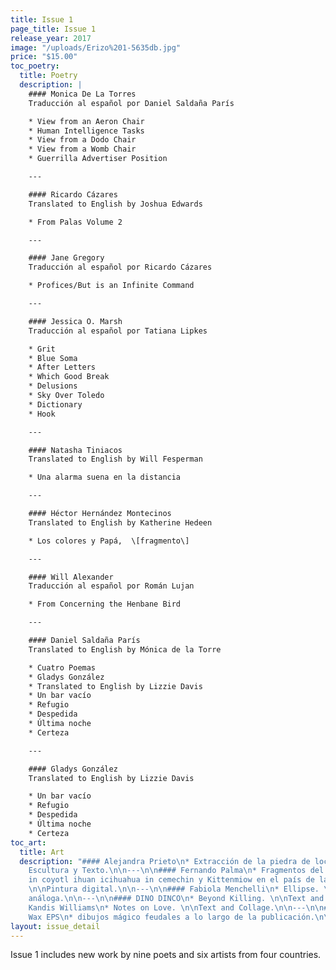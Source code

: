 ```yaml
---
title: Issue 1
page_title: Issue 1
release_year: 2017
image: "/uploads/Erizo%201-5635db.jpg"
price: "$15.00"
toc_poetry:
  title: Poetry
  description: |
    #### Monica De La Torres
    Traducción al español por Daniel Saldaña París

    * View from an Aeron Chair
    * Human Intelligence Tasks
    * View from a Dodo Chair
    * View from a Womb Chair
    * Guerrilla Advertiser Position

    ---

    #### Ricardo Cázares
    Translated to English by Joshua Edwards

    * From Palas Volume 2

    ---

    #### Jane Gregory
    Traducción al español por Ricardo Cázares

    * Profices/But is an Infinite Command

    ---

    #### Jessica O. Marsh
    Traducción al español por Tatiana Lipkes

    * Grit
    * Blue Soma
    * After Letters
    * Which Good Break
    * Delusions
    * Sky Over Toledo
    * Dictionary
    * Hook

    ---

    #### Natasha Tiniacos
    Translated to English by Will Fesperman

    * Una alarma suena en la distancia

    ---

    #### Héctor Hernández Montecinos
    Translated to English by Katherine Hedeen

    * Los colores y Papá,  \[fragmento\]

    ---

    #### Will Alexander
    Traducción al español por Román Lujan

    * From Concerning the Henbane Bird

    ---

    #### Daniel Saldaña París
    Translated to English by Mónica de la Torre

    * Cuatro Poemas
    * Gladys González
    * Translated to English by Lizzie Davis
    * Un bar vacío
    * Refugio
    * Despedida
    * Última noche
    * Certeza

    ---

    #### Gladys González
    Translated to English by Lizzie Davis

    * Un bar vacío
    * Refugio
    * Despedida
    * Última noche
    * Certeza
toc_art:
  title: Art
  description: "#### Alejandra Prieto\n* Extracción de la piedra de locura.\n\nDibujo,
    Escultura y Texto.\n\n---\n\n#### Fernando Palma\n* Fragmentos del cuento Inimeli
    in coyotl ihuan icihuahua in cemechin y Kittenmiow en el país de las banderas.
    \n\nPintura digital.\n\n---\n\n#### Fabiola Menchelli\n* Ellipse. \n\nFotografía
    análoga.\n\n---\n\n#### DINO DINCO\n* Beyond Killing. \n\nText and Image.\n\n---\n\n####
    Kandis Williams\n* Notes on Love. \n\nText and Collage.\n\n---\n\n#### Biquini
    Wax EPS\n* dibujos mágico feudales a lo largo de la publicación.\n\nDibujo."
layout: issue_detail
---
```


Issue 1 includes new work by nine poets and six artists from four countries. 